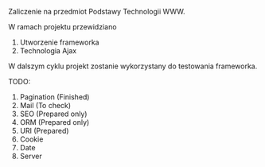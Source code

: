 Zaliczenie na przedmiot Podstawy Technologii WWW.

W ramach projektu przewidziano

1. Utworzenie frameworka
2. Technologia Ajax

 W dalszym cyklu projekt zostanie wykorzystany do testowania frameworka.
 
 TODO:
 
1. Pagination (Finished)
2. Mail (To check)
3. SEO (Prepared only)
4. ORM (Prepared only)
5. URI (Prepared)
6. Cookie 
7. Date
8. Server 